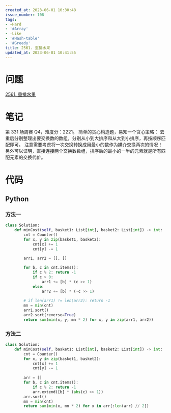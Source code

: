 ```yaml
---
created_at: 2023-06-01 10:30:48
issue_number: 108
tags:
- ~Hard
- '#Array'
- -Like
- '#Hash-table'
- '#Greedy'
title: 2561. 重排水果
updated_at: 2023-06-01 10:41:55
---
```


# 问题

[2561. 重排水果](https://leetcode.cn/problems/rearranging-fruits/)

# 笔记

第 331 场周赛 Q4，难度分：2221。
简单的贪心构造题，易知一个贪心策略：
去重后分别整理出要交换数的数组，分别从小到大排序和从大到小排序，再按顺序匹配即可。
注意需要考虑将一次交换转换成用最小的数作为媒介交换两次的情况！
另外可以证明，直接连接两个交换数数组，排序后的最小的一半的元素就是所有匹配元素的交换代价。

# 代码

## Python

### 方法一

```python
class Solution:
    def minCost(self, basket1: List[int], basket2: List[int]) -> int:
        cnt = Counter()
        for x, y in zip(basket1, basket2):
            cnt[x] += 1
            cnt[y] -= 1
        
        arr1, arr2 = [], []

        for b, c in cnt.items():
            if c % 2: return -1
            if c > 0:
                arr1 += [b] * (c >> 1)
            else:
                arr2 += [b] * (-c >> 1)
        
        # if len(arr1) != len(arr2): return -1
        mn = min(cnt)
        arr1.sort()
        arr2.sort(reverse=True)
        return sum(min(x, y, mn * 2) for x, y in zip(arr1, arr2))
```

### 方法二

```python
class Solution:
    def minCost(self, basket1: List[int], basket2: List[int]) -> int:
        cnt = Counter()
        for x, y in zip(basket1, basket2):
            cnt[x] += 1
            cnt[y] -= 1
        
        arr = []
        for b, c in cnt.items():
            if c % 2: return -1
            arr.extend([b] * (abs(c) >> 1))
        arr.sort()
        mn = min(cnt)
        return sum(min(x, mn * 2) for x in arr[:len(arr) // 2])
```
